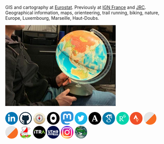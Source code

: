 GIS and cartography at [Eurostat](https://ec.europa.eu/eurostat/). Previously at [IGN France](https://www.ign.fr/) and [JRC](https://joint-research-centre.ec.europa.eu/). Geographical information, maps, orienteering, trail running, biking, nature, Europe, Luxembourg, Marseille, Haut-Doubs.

<img src="doc/globe.jpg" alt="globe" width="350"/>

[<img src="doc/icons/linkedin.png" alt="LinkedIn" width="40"/>](https://www.linkedin.com/in/juliengaffuri/)
[<img src="doc/icons/github.png" alt="Github" width="40"/>](https://github.com/jgaffuri)
[<img src="doc/icons/gis_se.png" alt="GIS stackexchange" width="40"/>](https://gis.stackexchange.com/users/162/julien)
[<img src="doc/icons/observablehq.png" alt="ObservableHQ" width="40"/>](https://observablehq.com/@jgaffuri)
<a rel="me" href="https://mastodon.top/@julgaf"><img src="doc/icons/mastodon.png" alt="Mastodon" width="40"/></a>
[<img src="doc/icons/twitter.png" alt="Twitter" width="40"/>](https://twitter.com/julgaf)
[<img src="doc/icons/academia.png" alt="Academia.edu" width="40"/>](https://independent.academia.edu/JulienGaffuri)
[<img src="doc/icons/google_scholar.png" alt="Google Scholar" width="40"/>](https://scholar.google.com/citations?user=ieN8hngAAAAJ)
[<img src="doc/icons/researchgate.png" alt="ResearchGate" width="40"/>](https://www.researchgate.net/profile/Julien-Gaffuri)
[<img src="doc/icons/strava.png" alt="Strava" width="40"/>](https://www.strava.com/athletes/9025914)
[<img src="doc/icons/orienteering.png" alt="Orienteering - France" width="40"/>](https://cn.ffcorientation.fr/cn/12346/)
[<img src="doc/icons/orienteering.png" alt="Orienteering - library" width="40"/>](http://doma.luxoc.savana-hosting.cz/index.php?user=julien)
[<img src="doc/icons/helga.png" alt="Helga-O" width="40"/>](https://www.helga-o.com/webres/showrunner.php?name=Julien+GAFFURI)
[<img src="doc/icons/itra.png" alt="Trail running - ITRA" width="40"/>](https://itra.run/RunnerSpace/RaceResults/GAFFURI.Julien/72858)
[<img src="doc/icons/utmb.png" alt="Trail running - UTMB" width="40"/>](https://utmb.world/fr/runner/72858.julien.gaffuri)
[<img src="doc/icons/instagram.png" alt="Instagram" width="40"/>](https://www.instagram.com/jugaffuri/)
[<img src="doc/icons/confluence.png" alt="Confluence points" width="40"/>](https://confluence.org/visitor.php?id=9846)
